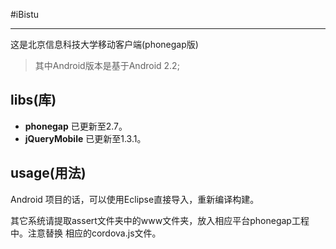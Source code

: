 #iBistu
   
------

这是北京信息科技大学移动客户端(phonegap版)   

> 其中Android版本是基于Android 2.2; 
   
   
## libs(库)   
+ __phonegap__  已更新至2.7。
+ __jQueryMobile__ 已更新至1.3.1。

   
   
## usage(用法)   
Android 项目的话，可以使用Eclipse直接导入，重新编译构建。
   
其它系统请提取assert文件夹中的www文件夹，放入相应平台phonegap工程中。注意替换
相应的cordova.js文件。

